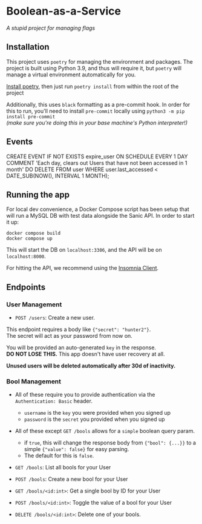 # Boolean-as-a-Service

_A stupid project for managing flags_

## Installation

This project uses `poetry` for managing the environment and packages.  The project is built 
using Python 3.9, and thus will require it, but `poetry` will manage a virtual environment 
automatically for you.

[Install poetry](https://python-poetry.org/docs/master/), then just run `poetry install` 
from within the root of the project

Additionally, this uses `black` formatting as a pre-commit hook.  In order for this to run,
you'll need to install `pre-commit` locally using `python3 -m pip install pre-commit`  
_(make sure you're doing this in your base machine's Python interpreter!)_

## Events

CREATE EVENT IF NOT EXISTS expire_user
        ON SCHEDULE EVERY 1 DAY
        COMMENT 'Each day, clears out Users that have not been accessed in 1 month'
        DO
            DELETE FROM user WHERE user.last_accessed < DATE_SUB(NOW(), INTERVAL 1 MONTH);

## Running the app

For local dev convenience, a Docker Compose script has been setup that will run a MySQL DB with test data
alongside the Sanic API.  In order to start it up:

```shell
docker compose build
docker compose up
```

This will start the DB on `localhost:3306`, and the API will be on `localhost:8000`.

For hitting the API, we recommend using the [Insomnia Client](https://insomnia.rest/download).

## Endpoints

### User Management

- `POST /users`:  Create a new user.

This endpoint requires a body like `{"secret": "hunter2"}`.  
The secret will act as your password from now on.

You will be provided an auto-generated `key` in the response.  
**DO NOT LOSE THIS.**  This app doesn't have user recovery at all.

**Unused users will be deleted automatically after 30d of inactivity.**

### Bool Management

- All of these require you to provide authentication via the `Authentication: Basic` header.  
  - `username` is the `key` you were provided when you signed up
  - `password` is the `secret` you provided when you signed up
- All of these except `GET /bools` allows for a `simple` boolean query param.
  - if `true`, this will change the response body from `{"bool": {...}}` to a simple `{"value": false}` for easy parsing.
  - The default for this is `false`.

- `GET /bools`:  List all bools for your User
- `POST /bools`: Create a new bool for your User
- `GET /bools/<id:int>`:  Get a single bool by ID for your User
- `POST /bools/<id:int>`:  Toggle the value of a bool for your User
- `DELETE /bools/<id:int>`:  Delete one of your bools.